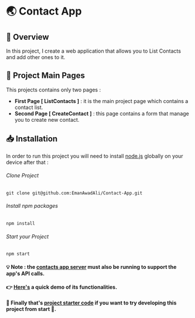 # 🌏 Contact App

## 📌 Overview
In this project, I create a web application that allows you to List Contacts and add other ones to it.

## 📰 Project Main Pages
This projects contains only two pages :
- **First Page [ ListContacts ]** : it is the main project page which contains a contact list.
 - **Second Page [ CreateContact ]** : this page contains a form that manage you to create new contact.

## 📥 Installation
In order to run this project you will need to install [node.js](https://nodejs.org/en/) globally on your device after that :

###### Clone Project
```
git clone git@github.com:EmanAwadAli/Contact-App.git
```
###### Install npm packages
```
npm install
```
###### Start your Project
```
npm start
```

#### 💡 Note : the [contacts app server](https://github.com/udacity/reactnd-contacts-server2) must also be running to support the app's API calls.

#### 👉 [Here's](https://www.youtube.com/watch?v=DIaUp9kzG_0) a quick demo of its functionalities.

#### 🎉 Finally that's [project starter code](https://github.com/udacity/React-Fundamentals-C1-React-Contacts.git) if you want to try developing this project from start 🤞.
